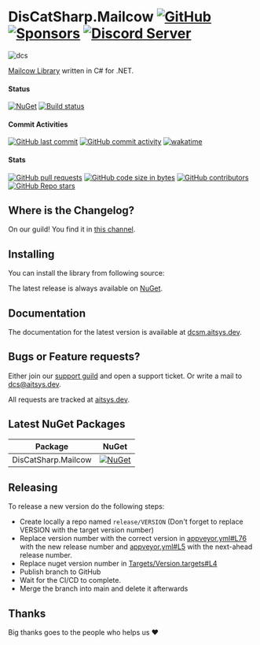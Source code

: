 # DisCatSharp.Mailcow [![GitHub](https://img.shields.io/github/license/Aiko-IT-Systems/DisCatSharp.Mailcow?label=License)](https://github.com/Aiko-IT-Systems/DisCatSharp.Mailcow/blob/main/LICENSE.md) [![Sponsors](https://img.shields.io/github/sponsors/Lulalaby?label=Sponsors)](https://github.com/sponsors/Lulalaby) [![Discord Server](https://img.shields.io/discord/858089281214087179.svg?label=Discord)](https://discord.gg/discatsharp)

![dcs](https://github.com/Aiko-IT-Systems/DisCatSharp/blob/main/DisCatSharp.Logos/android-chrome-192x192.png?raw=true)

[Mailcow Library](https://discord.gg/discatsharp) written in C# for .NET.

#### Status
[![NuGet](https://img.shields.io/nuget/v/DisCatSharp.Mailcow.svg?label=NuGet%20Overall%20Version)](https://www.nuget.org/packages/DisCatSharp.Mailcow/)
[![Build status](https://ci.appveyor.com/api/projects/status/5ui2hbsllu7dh0n3/branch/main?svg=true)](https://ci.appveyor.com/project/AITSYS/discatsharp-mailcow/branch/main)

#### Commit Activities
[![GitHub last commit](https://img.shields.io/github/last-commit/Aiko-IT-Systems/DisCatSharp?label=Last%20Commit)](https://aitsys.dev/source/DisCatSharp/history/)
[![GitHub commit activity](https://img.shields.io/github/commit-activity/w/Aiko-IT-Systems/DisCatSharp?label=Commit%20Activity)](https://github.com/Aiko-IT-Systems/DisCatSharp/commits/main)
[![wakatime](https://wakatime.com/badge/github/Aiko-IT-Systems/DisCatSharp.svg)](https://wakatime.com/badge/github/Aiko-IT-Systems/DisCatSharp)

#### Stats
[![GitHub pull requests](https://img.shields.io/github/issues-pr/Aiko-IT-Systems/DisCatSharp.Mailcow?label=PRs)](https://github.com/Aiko-IT-Systems/DisCatSharp.Mailcow/pulls)
[![GitHub code size in bytes](https://img.shields.io/github/languages/code-size/Aiko-IT-Systems/DisCatSharp.Mailcow?label=Size)](#)
[![GitHub contributors](https://img.shields.io/github/contributors/Aiko-IT-Systems/DisCatSharp.Mailcow)](https://github.com/Aiko-IT-Systems/DisCatSharp.Mailcow/graphs/contributors)
[![GitHub Repo stars](https://img.shields.io/github/stars/Aiko-IT-Systems/DisCatSharp.Mailcow?label=Stars)](https://github.com/Aiko-IT-Systems/DisCatSharp.Mailcow/stargazers)
<!-- [![Known Vulnerabilities](https://snyk.io/test/github/Aiko-IT-Systems/DisCatSharp.Mailcow/badge.svg)](https://snyk.io/test/github/Aiko-IT-Systems/DisCatSharp.Mailcow)-->

## Where is the Changelog?
On our guild! You find it in [this channel](https://discord.com/channels/858089281214087179/858099438580006913).

## Installing
You can install the library from following source:

The latest release is always available on [NuGet](https://www.nuget.org/packages/DisCatSharp.Mailcow/).

## Documentation
The documentation for the latest version is available at [dcsm.aitsys.dev](https://dcsm.aitsys.dev).

## Bugs or Feature requests?
Either join our [support guild](https://discord.gg/discatsharp) and open a support ticket.
Or write a mail to dcs@aitsys.dev.

All requests are tracked at [aitsys.dev](https://aitsys.dev).

<!-- ## Tutorials
* [Howto](https://dcsm.aitsys.dev/articles/preamble.html) -->

## Latest NuGet Packages
| Package                                 | NuGet                                                                                                                                                               |
| --------------------------------------- | ------------------------------------------------------------------------------------------------------------------------------------------------------------------- |
| DisCatSharp.Mailcow                     | [![NuGet](https://img.shields.io/nuget/v/DisCatSharp.Mailcow.svg?label=)](https://www.nuget.org/packages/DisCatSharp.Mailcow)                                       |

## Releasing
To release a new version do the following steps:
- Create locally a repo named `release/VERSION` (Don't forget to replace VERSION with the target version number)
- Replace version number with the correct version in [appveyor.yml#L76](https://github.com/Aiko-IT-Systems/DisCatSharp.Mailcow/blob/main/appveyor.yml#L76) with the new release number and [appveyor.yml#L5](https://github.com/Aiko-IT-Systems/DisCatSharp.Mailcow/blob/main/appveyor.yml#L5) with the next-ahead release number.
- Replace nuget version number in [Targets/Version.targets#L4](https://github.com/Aiko-IT-Systems/DisCatSharp.Mailcow/blob/main/Targets/Version.targets#L4)
- Publish branch to GitHub
- Wait for the CI/CD to complete.
- Merge the branch into main and delete it afterwards

## Thanks
Big thanks goes to the people who helps us ♥️
